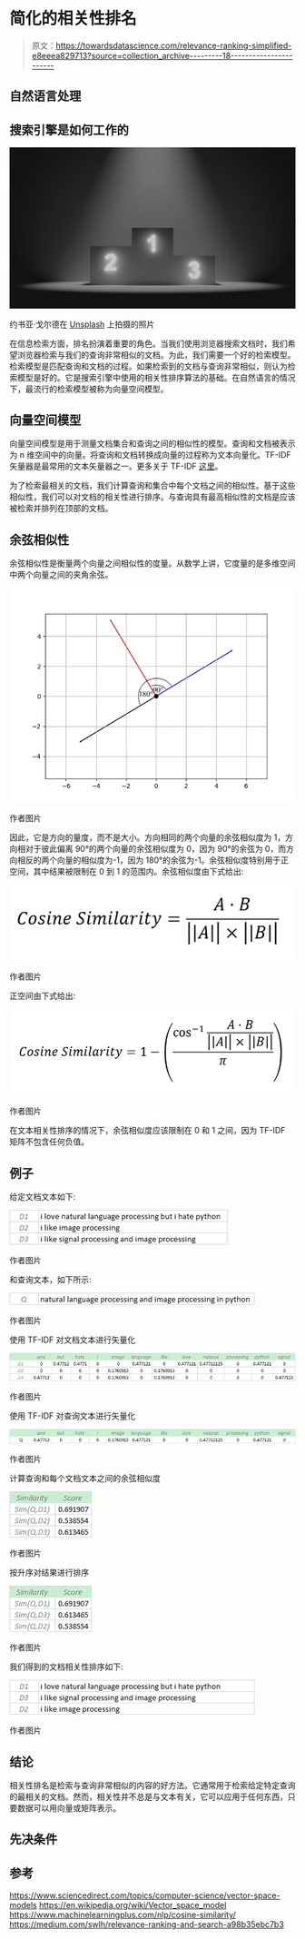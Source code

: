 # 简化的相关性排名

> 原文：<https://towardsdatascience.com/relevance-ranking-simplified-e8eeea829713?source=collection_archive---------18----------------------->

## 自然语言处理

## 搜索引擎是如何工作的

![](img/ecb1f3bbf8fb3624491e3e5acdd72b48.png)

约书亚·戈尔德在 [Unsplash](https://unsplash.com?utm_source=medium&utm_medium=referral) 上拍摄的照片

在信息检索方面，排名扮演着重要的角色。当我们使用浏览器搜索文档时，我们希望浏览器检索与我们的查询非常相似的文档。为此，我们需要一个好的检索模型。检索模型是匹配查询和文档的过程。如果检索到的文档与查询非常相似，则认为检索模型是好的。它是搜索引擎中使用的相关性排序算法的基础。在自然语言的情况下，最流行的检索模型被称为向量空间模型。

## 向量空间模型

向量空间模型是用于测量文档集合和查询之间的相似性的模型。查询和文档被表示为 n 维空间中的向量。将查询和文档转换成向量的过程称为文本向量化。TF-IDF 矢量器是最常用的文本矢量器之一。更多关于 TF-IDF [这里](/tf-idf-simplified-aba19d5f5530)。

</tf-idf-simplified-aba19d5f5530>  

为了检索最相关的文档，我们计算查询和集合中每个文档之间的相似性。基于这些相似性，我们可以对文档的相关性进行排序。与查询具有最高相似性的文档是应该被检索并排列在顶部的文档。

## 余弦相似性

余弦相似性是衡量两个向量之间相似性的度量。从数学上讲，它度量的是多维空间中两个向量之间的夹角余弦。

![](img/0e56101179affcfc95399a43ebb9f423.png)

作者图片

因此，它是方向的量度，而不是大小。方向相同的两个向量的余弦相似度为 1，方向相对于彼此偏离 90°的两个向量的余弦相似度为 0，因为 90°的余弦为 0，而方向相反的两个向量的相似度为-1，因为 180°的余弦为-1。余弦相似度特别用于正空间，其中结果被限制在 0 到 1 的范围内。余弦相似度由下式给出:

![](img/7d4a685118f18d0cfd59f44c68d0dbc0.png)

作者图片

正空间由下式给出:

![](img/8f32724bc503a12a29a95a89a6befc83.png)

作者图片

在文本相关性排序的情况下，余弦相似度应该限制在 0 和 1 之间，因为 TF-IDF 矩阵不包含任何负值。

## 例子

给定文档文本如下:

![](img/8b69f60bc368b800488f067b1328c540.png)

作者图片

和查询文本，如下所示:

![](img/5134f29673ba4333ebc44ce19ce8e2c6.png)

作者图片

使用 TF-IDF 对文档文本进行矢量化

![](img/521708de222db88401eae64b5ddda21c.png)

作者图片

使用 TF-IDF 对查询文本进行矢量化

![](img/0e5020ce6513e2b253027afdc2398463.png)

作者图片

计算查询和每个文档文本之间的余弦相似度

![](img/b5f72fe4697b94eb38622af6740115eb.png)

作者图片

按升序对结果进行排序

![](img/1ec15bef5b34588cae044a94f7ec2ac6.png)

作者图片

我们得到的文档相关性排序如下:

![](img/a28568645b6366fd7108d644be4ab249.png)

作者图片

## 结论

相关性排名是检索与查询非常相似的内容的好方法。它通常用于检索给定特定查询的最相关的文档。然而，相关性并不总是与文本有关，它可以应用于任何东西，只要数据可以用向量或矩阵表示。

## 先决条件

</tf-idf-simplified-aba19d5f5530>  

## 参考

<https://www.sciencedirect.com/topics/computer-science/vector-space-models>  <https://en.wikipedia.org/wiki/Vector_space_model>    <https://www.machinelearningplus.com/nlp/cosine-similarity/>  </understanding-cosine-similarity-and-its-application-fd42f585296a>  </tf-idf-simplified-aba19d5f5530>  <https://medium.com/swlh/relevance-ranking-and-search-a98b35ebc7b3> 